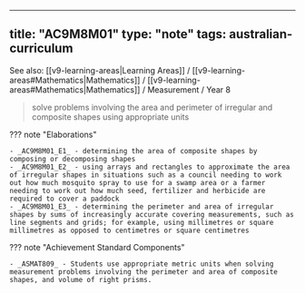 
---
title: "AC9M8M01"
type: "note"
tags: australian-curriculum
---

See also: [[v9-learning-areas|Learning Areas]] / [[v9-learning-areas#Mathematics|Mathematics]] / [[v9-learning-areas#Mathematics|Mathematics]] / Measurement / Year 8

> solve problems involving the area and perimeter of irregular and composite shapes using appropriate units

??? note "Elaborations"

	- _AC9M8M01_E1_ - determining the area of composite shapes by composing or decomposing shapes
	- _AC9M8M01_E2_ - using arrays and rectangles to approximate the area of irregular shapes in situations such as a council needing to work out how much mosquito spray to use for a swamp area or a farmer needing to work out how much seed, fertilizer and herbicide are required to cover a paddock
	- _AC9M8M01_E3_ - determining the perimeter and area of irregular shapes by sums of increasingly accurate covering measurements, such as line segments and grids; for example, using millimetres or square millimetres as opposed to centimetres or square centimetres
??? note "Achievement Standard Components"

	- _ASMAT809_ - Students use appropriate metric units when solving measurement problems involving the perimeter and area of composite shapes, and volume of right prisms.

[//begin]: # "Autogenerated link references for markdown compatibility"
[v9-learning-areas]: ..%2Fv9-learning-areas "Learning Areas"
[//end]: # "Autogenerated link references" 
